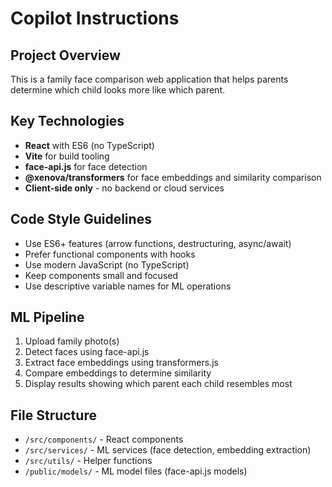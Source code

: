 # Copilot Instructions

<!-- Use this file to provide workspace-specific custom instructions to Copilot. For more details, visit https://code.visualstudio.com/docs/copilot/copilot-customization#_use-a-githubcopilotinstructionsmd-file -->

## Project Overview
This is a family face comparison web application that helps parents determine which child looks more like which parent.

## Key Technologies
- **React** with ES6 (no TypeScript)
- **Vite** for build tooling
- **face-api.js** for face detection
- **@xenova/transformers** for face embeddings and similarity comparison
- **Client-side only** - no backend or cloud services

## Code Style Guidelines
- Use ES6+ features (arrow functions, destructuring, async/await)
- Prefer functional components with hooks
- Use modern JavaScript (no TypeScript)
- Keep components small and focused
- Use descriptive variable names for ML operations

## ML Pipeline
1. Upload family photo(s)
2. Detect faces using face-api.js
3. Extract face embeddings using transformers.js
4. Compare embeddings to determine similarity
5. Display results showing which parent each child resembles most

## File Structure
- `/src/components/` - React components
- `/src/services/` - ML services (face detection, embedding extraction)
- `/src/utils/` - Helper functions
- `/public/models/` - ML model files (face-api.js models)
